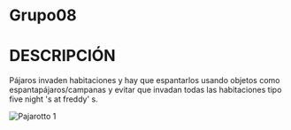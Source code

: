 # Grupo08
# DESCRIPCIÓN
Pájaros invaden habitaciones  y hay que espantarlos usando objetos como espantapájaros/campanas y evitar que invadan todas las habitaciones tipo five night 's at freddy' s.



![Pajarotto 1](https://user-images.githubusercontent.com/82326243/133884687-167a3170-8f85-46ae-924e-9b43d3867d3b.png)
